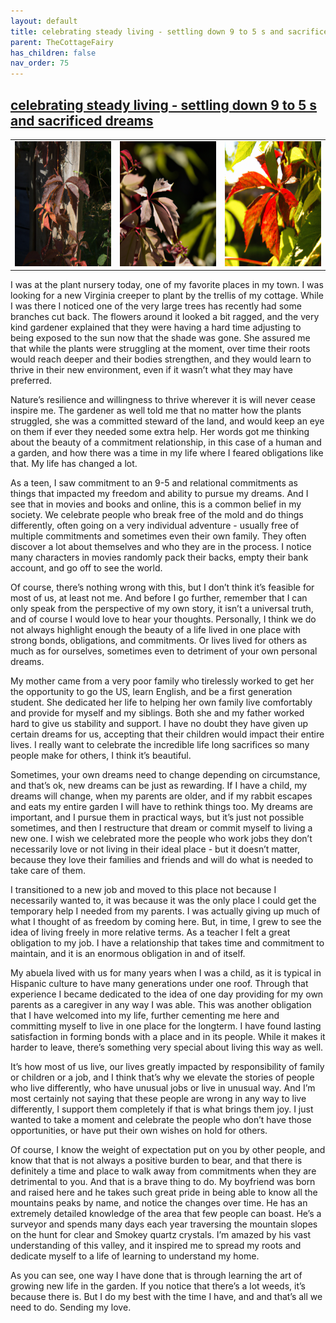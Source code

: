 ```yaml
---
layout: default
title: celebrating steady living - settling down 9 to 5 s and sacrificed dreams
parent: TheCottageFairy
has_children: false
nav_order: 75
---
```


## [celebrating steady living - settling down 9 to 5 s and sacrificed dreams](https://www.youtube.com/watch?v=4FguF3forVw)

<div>
<table align="center">
	<tr>
		<td align="center">
			<img src="../../assets/cottage_fairy_ai_generated_photos/celebrating_steady_living_-_settling_down_9_to_5_s_and_sacrificed_dreams-[4FguF3forVw]/generated_00.png" height="200" width="200"/>
		</td>
		<td align="center">
			<img src="../../assets/cottage_fairy_ai_generated_photos/celebrating_steady_living_-_settling_down_9_to_5_s_and_sacrificed_dreams-[4FguF3forVw]/generated_01.png" height="200" width="200"/>
		</td>
		<td align="center">
			<img src="../../assets/cottage_fairy_ai_generated_photos/celebrating_steady_living_-_settling_down_9_to_5_s_and_sacrificed_dreams-[4FguF3forVw]/generated_02.png" height="200" width="200"/>
		</td>
	</tr>
</table>
</div>

I was at the plant nursery today, one of my favorite places in my town. I was looking for a new Virginia creeper to plant by the trellis of my cottage. While I was there I noticed one of the very large trees has recently had some branches cut back. The flowers around it looked a bit ragged, and the very kind gardener explained that they were having a hard time adjusting to being exposed to the sun now that the shade was gone. She assured me that while the plants were struggling at the moment, over time their roots would reach deeper and their bodies strengthen, and they would learn to thrive in their new environment, even if it wasn’t what they may have preferred.

Nature’s resilience and willingness to thrive wherever it is will never cease inspire me. The gardener as well told me that no matter how the plants struggled, she was a committed steward of the land, and would keep an eye on them if ever they needed some extra help. Her words got me thinking about the beauty of a commitment relationship, in this case of a human and a garden, and how there was a time in my life where I feared obligations like that. My life has changed a lot.

As a teen, I saw commitment to an 9-5 and relational commitments as things that impacted my freedom and ability to pursue my dreams. And I see that in movies and books and online, this is a common belief in my society. We celebrate people who break free of the mold and do things differently, often going on a very individual adventure - usually free of multiple commitments and sometimes even their own family. They often discover a lot about themselves and who they are in the process. I notice many characters in movies randomly pack their backs, empty their bank account, and go off to see the world.

Of course, there’s nothing wrong with this, but I don’t think it’s feasible for most of us, at least not me. And before I go further, remember that I can only speak from the perspective of my own story, it isn’t a universal truth, and of course I would love to hear your thoughts. Personally, I think we do not always highlight enough the beauty of a life lived in one place with strong bonds, obligations, and commitments. Or lives lived for others as much as for ourselves, sometimes even to detriment of your own personal dreams.

My mother came from a very poor family who tirelessly worked to get her the opportunity to go the US, learn English, and be a first generation student. She dedicated her life to helping her own family live comfortably and provide for myself and my siblings. Both she and my father worked hard to give us stability and support. I have no doubt they have given up certain dreams for us, accepting that their children would impact their entire lives. I really want to celebrate the incredible life long sacrifices so many people make for others, I think it’s beautiful.

Sometimes, your own dreams need to change depending on circumstance, and that’s ok, new dreams can be just as rewarding. If I have a child, my dreams will change, when my parents are older, and if my rabbit escapes and eats my entire garden I will have to rethink things too. My dreams are important, and I pursue them in practical ways, but it’s just not possible sometimes, and then I restructure that dream or commit myself to living a new one. I wish we celebrated more the people who work jobs they don’t necessarily love or not living in their ideal place - but it doesn’t matter, because they love their families and friends and will do what is needed to take care of them.

I transitioned to a new job and moved to this place not because I necessarily wanted to, it was because it was the only place I could get the temporary help I needed from my parents. I was actually giving up much of what I thought of as freedom by coming here. But, in time, I grew to see the idea of living freely in more relative terms. As a teacher I felt a great obligation to my job. I have a relationship that takes time and commitment to maintain, and it is an enormous obligation in and of itself.

My abuela lived with us for many years when I was a child, as it is typical in Hispanic culture to have many generations under one roof. Through that experience I became dedicated to the idea of one day providing for my own parents as a caregiver in any way I was able. This was another obligation that I have welcomed into my life, further cementing me here and committing myself to live in one place for the longterm. I have found lasting satisfaction in forming bonds with a place and in its people. While it makes it harder to leave, there’s something very special about living this way as well.

It’s how most of us live, our lives greatly impacted by responsibility of family or children or a job, and I think that’s why we elevate the stories of people who live differently, who have unusual jobs or live in unusual way. And I’m most certainly not saying that these people are wrong in any way to live differently, I support them completely if that is what brings them joy. I just wanted to take a moment and celebrate the people who don’t have those opportunities, or have put their own wishes on hold for others.

Of course, I know the weight of expectation put on you by other people, and know that that is not always a positive burden to bear, and that there is definitely a time and place to walk away from commitments when they are detrimental to you. And that is a brave thing to do. My boyfriend was born and raised here and he takes such great pride in being able to know all the mountains peaks by name, and notice the changes over time. He has an extremely detailed knowledge of the area that few people can boast. He’s a surveyor and spends many days each year traversing the mountain slopes on the hunt for clear and Smokey quartz crystals. I’m amazed by his vast understanding of this valley, and it inspired me to spread my roots and dedicate myself to a life of learning to understand my home.

As you can see, one way I have done that is through learning the art of growing new life in the garden. If you notice that there’s a lot weeds, it’s because there is. But I do my best with the time I have, and and that’s all we need to do. Sending my love.